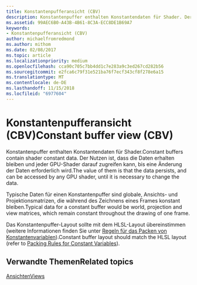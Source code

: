 ```yaml
---
title: Konstantenpufferansicht (CBV)
description: Konstantenpuffer enthalten Konstantendaten für Shader. Der Nutzen ist, dass die Daten erhalten bleiben und jeder GPU-Shader darauf zugreifen kann, bis eine Änderung der Daten erforderlich wird.
ms.assetid: 99AEC6B0-A43B-4B61-8C3A-ECC8DE1B69A7
keywords:
- Konstantenpufferansicht (CBV)
author: michaelfromredmond
ms.author: mithom
ms.date: 02/08/2017
ms.topic: article
ms.localizationpriority: medium
ms.openlocfilehash: cca90c705c7bb4dd1c7e283a9c3ed267cd282b56
ms.sourcegitcommit: e2fca6c79f31e521ba76f7ecf343cf8f278e6a15
ms.translationtype: MT
ms.contentlocale: de-DE
ms.lasthandoff: 11/15/2018
ms.locfileid: "6977604"
---
```

# <a name="constant-buffer-view-cbv"></a><span data-ttu-id="fe369-105">Konstantenpufferansicht (CBV)</span><span class="sxs-lookup"><span data-stu-id="fe369-105">Constant buffer view (CBV)</span></span>


<span data-ttu-id="fe369-106">Konstantenpuffer enthalten Konstantendaten für Shader.</span><span class="sxs-lookup"><span data-stu-id="fe369-106">Constant buffers contain shader constant data.</span></span> <span data-ttu-id="fe369-107">Der Nutzen ist, dass die Daten erhalten bleiben und jeder GPU-Shader darauf zugreifen kann, bis eine Änderung der Daten erforderlich wird.</span><span class="sxs-lookup"><span data-stu-id="fe369-107">The value of them is that the data persists, and can be accessed by any GPU shader, until it is necessary to change the data.</span></span>

<span data-ttu-id="fe369-108">Typische Daten für einen Konstantenpuffer sind globale, Ansichts- und Projektionsmatrizen, die während des Zeichnens eines Frames konstant bleiben.</span><span class="sxs-lookup"><span data-stu-id="fe369-108">Typical data for a constant buffer would be world, projection and view matrices, which remain constant throughout the drawing of one frame.</span></span>

<span data-ttu-id="fe369-109">Das Konstantenpuffer-Layout sollte mit dem HLSL-Layout übereinstimmen (weitere Informationen finden Sie unter [Regeln für das Packen von Konstantenvariablen](https://msdn.microsoft.com/library/windows/desktop/bb509632.aspx)).</span><span class="sxs-lookup"><span data-stu-id="fe369-109">Constant buffer layout should match the HLSL layout (refer to [Packing Rules for Constant Variables](https://msdn.microsoft.com/library/windows/desktop/bb509632.aspx)).</span></span>

## <a name="span-idrelated-topicsspanrelated-topics"></a><span data-ttu-id="fe369-110"><span id="related-topics"></span>Verwandte Themen</span><span class="sxs-lookup"><span data-stu-id="fe369-110"><span id="related-topics"></span>Related topics</span></span>


[<span data-ttu-id="fe369-111">Ansichten</span><span class="sxs-lookup"><span data-stu-id="fe369-111">Views</span></span>](views.md)

 

 




